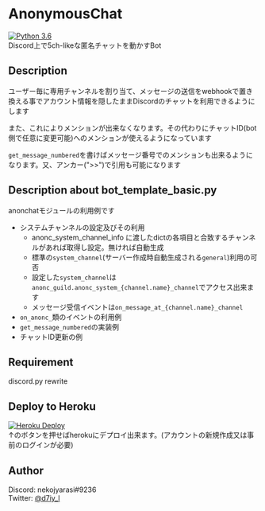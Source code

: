 # AnonymousChat
[![Python 3.6](https://img.shields.io/badge/python-3.6-blue.svg)](https://www.python.org/downloads/release/python-360/)  
Discord上で5ch-likeな匿名チャットを動かすBot   
   
   
   
## Description  

ユーザー毎に専用チャンネルを割り当て、メッセージの送信をwebhookで置き換える事でアカウント情報を隠したままDiscordのチャットを利用できるようにします  

また、これによりメンションが出来なくなります。その代わりにチャットID(bot側で任意に変更可能)へのメンションが使えるようになっています 

`get_message_numbered`を書けばメッセージ番号でのメンションも出来るようになります。又、アンカー(">>")で引用も可能になります 
  
  
  
## Description about bot_template_basic.py
anonchatモジュールの利用例です    

- システムチャンネルの設定及びその利用   
    - anonc_system_channel_info に渡したdictの各項目と合致するチャンネルがあれば取得し設定。無ければ自動生成
    - 標準の`system_channel`(サーバー作成時自動生成される`general`)利用の可否
    - 設定した`system_channel`は`anonc_guild.anonc_system_{channel.name}_channel`でアクセス出来ます
    - メッセージ受信イベントは`on_message_at_{channel.name}_channel`
- `on_anonc_`類のイベントの利用例
- `get_message_numbered`の実装例
- チャットID更新の例
   
   
## Requirement
discord.py rewrite


## Deploy to Heroku

[![Heroku Deploy](https://www.herokucdn.com/deploy/button.png)](https://heroku.com/deploy?template=https://github.com/watosar/AnonymousChat)   
↑のボタンを押せばherokuにデプロイ出来ます。(アカウントの新規作成又は事前のログインが必要)   



## Author

Discord: nekojyarasi#9236   
Twitter: [@d7iy_l](https://twitter.com/d7iy_l)

